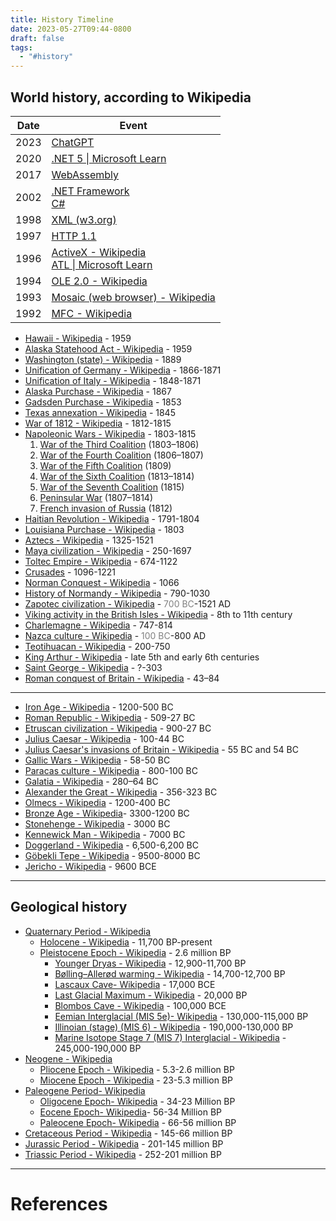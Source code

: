 ```yaml
---
title: History Timeline
date: 2023-05-27T09:44-0800
draft: false
tags:
  - "#history"
---
```

## World history, according to Wikipedia

| Date | Event |
|---|---|
| 2023 | [ChatGPT](https://openai.com/chatgpt) |
| 2020 | [.NET 5 \| Microsoft Learn](https://learn.microsoft.com/en-us/dotnet/core/whats-new/dotnet-5) |
| 2017 | [WebAssembly]([WebAssembly](https://webassembly.org/)) |
| 2002 | [.NET Framework](https://learn.microsoft.com/en-us/dotnet/framework/get-started/overview)<br>[C#](https://learn.microsoft.com/en-us/dotnet/csharp/) |
| 1998 | [XML (w3.org)](https://www.w3.org/XML/) |
| 1997 | [HTTP 1.1](https://en.wikipedia.org/wiki/HTTP) |
| 1996 | [ActiveX - Wikipedia](https://en.wikipedia.org/wiki/ActiveX)<br>[ATL \| Microsoft Learn](https://learn.microsoft.com/en-us/cpp/atl/atl-com-desktop-components?view=msvc-170) |
| 1994 | [OLE 2.0 - Wikipedia](https://en.wikipedia.org/wiki/Object_Linking_and_Embedding#OLE_2.0) |
| 1993 | [Mosaic (web browser) - Wikipedia](https://en.wikipedia.org/wiki/Mosaic_(web_browser)) |
| 1992 | [MFC - Wikipedia](https://en.wikipedia.org/wiki/Microsoft_Foundation_Class_Library) |

- [Hawaii - Wikipedia](https://en.wikipedia.org/wiki/Hawaii) - 1959
- [Alaska Statehood Act - Wikipedia](https://en.wikipedia.org/wiki/Alaska_Statehood_Act) - 1959
- [Washington (state) - Wikipedia](https://en.wikipedia.org/wiki/Washington_(state)) - 1889
- [Unification of Germany - Wikipedia](https://en.wikipedia.org/wiki/Unification_of_Germany) - 1866-1871
- [Unification of Italy - Wikipedia](https://en.wikipedia.org/wiki/Unification_of_Italy) - 1848-1871
- [Alaska Purchase - Wikipedia](https://en.wikipedia.org/wiki/Alaska_Purchase) - 1867
- [Gadsden Purchase - Wikipedia](https://en.wikipedia.org/wiki/Gadsden_Purchase) - 1853
- [Texas annexation - Wikipedia](https://en.wikipedia.org/wiki/Texas_annexation) - 1845
- [War of 1812 - Wikipedia](https://en.wikipedia.org/wiki/War_of_1812) - 1812-1815
- [Napoleonic Wars - Wikipedia](https://en.wikipedia.org/wiki/Napoleonic_Wars) - 1803-1815
    1. [War of the Third Coalition](https://en.wikipedia.org/wiki/War_of_the_Third_Coalition "War of the Third Coalition") (1803–1806)
    2. [War of the Fourth Coalition](https://en.wikipedia.org/wiki/War_of_the_Fourth_Coalition "War of the Fourth Coalition") (1806–1807)
    3. [War of the Fifth Coalition](https://en.wikipedia.org/wiki/War_of_the_Fifth_Coalition "War of the Fifth Coalition") (1809)
    4. [War of the Sixth Coalition](https://en.wikipedia.org/wiki/War_of_the_Sixth_Coalition "War of the Sixth Coalition") (1813–1814)
    5. [War of the Seventh Coalition](https://en.wikipedia.org/wiki/War_of_the_Seventh_Coalition "War of the Seventh Coalition") (1815)
    6. [Peninsular War](https://en.wikipedia.org/wiki/Peninsular_War "Peninsular War") (1807–1814)
    7. [French invasion of Russia](https://en.wikipedia.org/wiki/French_invasion_of_Russia "French invasion of Russia") (1812)
- [Haitian Revolution - Wikipedia](https://en.wikipedia.org/wiki/Haitian_Revolution) - 1791-1804
- [Louisiana Purchase - Wikipedia](https://en.wikipedia.org/wiki/Louisiana_Purchase) - 1803
- [Aztecs - Wikipedia](https://en.wikipedia.org/wiki/Aztecs) - 1325-1521
- [Maya civilization - Wikipedia](https://en.wikipedia.org/wiki/Maya_civilization) - 250-1697
- [Toltec Empire - Wikipedia](https://en.wikipedia.org/wiki/Toltec_Empire) - 674-1122
- [Crusades](/notes/history-timeline/crusades) - 1096-1221
- [Norman Conquest - Wikipedia](https://en.wikipedia.org/wiki/Norman_Conquest) - 1066
- [History of Normandy - Wikipedia](https://en.wikipedia.org/wiki/History_of_Normandy) - 790-1030
- [Zapotec civilization - Wikipedia](https://en.wikipedia.org/wiki/Zapotec_civilization) - <span style="color:gray">700 BC</span>-1521 AD
- [Viking activity in the British Isles - Wikipedia](https://en.wikipedia.org/wiki/Viking_activity_in_the_British_Isles) - 8th to 11th century
- [Charlemagne - Wikipedia](https://en.wikipedia.org/wiki/Charlemagne) - 747-814
- [Nazca culture - Wikipedia](https://en.wikipedia.org/wiki/Nazca_culture) - <span style="color:gray">100 BC</span>-800 AD
- [Teotihuacan - Wikipedia](https://en.wikipedia.org/wiki/Teotihuacan) - 200-750
- [King Arthur - Wikipedia](https://en.wikipedia.org/wiki/King_Arthur) - late 5th and early 6th centuries
- [Saint George - Wikipedia](https://en.wikipedia.org/wiki/Saint_George) - ?-303
- [Roman conquest of Britain - Wikipedia](https://en.wikipedia.org/wiki/Roman_conquest_of_Britain) - 43–84

---

- [Iron Age - Wikipedia](https://en.wikipedia.org/wiki/Iron_Age) - 1200-500 BC
- [Roman Republic - Wikipedia](https://en.wikipedia.org/wiki/Roman_Republic) - 509-27 BC
- [Etruscan civilization - Wikipedia](https://en.wikipedia.org/wiki/Etruscan_civilization) - 900-27 BC
- [Julius Caesar - Wikipedia](https://en.wikipedia.org/wiki/Julius_Caesar) - 100-44 BC
- [Julius Caesar's invasions of Britain - Wikipedia](https://en.wikipedia.org/wiki/Julius_Caesar%27s_invasions_of_Britain) - 55 BC and 54 BC
- [Gallic Wars - Wikipedia](https://en.wikipedia.org/wiki/Gallic_Wars) - 58-50 BC
- [Paracas culture - Wikipedia](https://en.wikipedia.org/wiki/Paracas_culture) - 800-100 BC
- [Galatia - Wikipedia](https://en.wikipedia.org/wiki/Galatia) - 280–64 BC
- [Alexander the Great - Wikipedia](https://en.wikipedia.org/wiki/Alexander_the_Great) - 356-323 BC
- [Olmecs - Wikipedia](https://en.wikipedia.org/wiki/Olmecs) - 1200-400 BC
- [Bronze Age - Wikipedia](https://en.wikipedia.org/wiki/Bronze_Age)- 3300-1200 BC
- [Stonehenge - Wikipedia](https://en.wikipedia.org/wiki/Stonehenge) - 3000 BC
- [Kennewick Man - Wikipedia](https://en.wikipedia.org/wiki/Kennewick_Man) - 7000 BC
- [Doggerland - Wikipedia](https://en.wikipedia.org/wiki/Doggerland) - 6,500-6,200 BC
- [Göbekli Tepe - Wikipedia](https://en.wikipedia.org/wiki/G%C3%B6bekli_Tepe) - 9500-8000 BC
- [Jericho - Wikipedia](https://en.wikipedia.org/wiki/Jericho) - 9600 BCE

---
## Geological history

- [Quaternary Period - Wikipedia](https://en.wikipedia.org/wiki/Quaternary)
    - [Holocene - Wikipedia](https://en.wikipedia.org/wiki/Holocene) - 11,700 BP-present
    - [Pleistocene Epoch - Wikipedia](https://en.wikipedia.org/wiki/Pleistocene) -  2.6 million BP
        - [Younger Dryas - Wikipedia](https://en.wikipedia.org/wiki/Younger_Dryas) - 12,900-11,700 BP
        - [Bølling–Allerød warming - Wikipedia](https://en.wikipedia.org/wiki/B%C3%B8lling%E2%80%93Aller%C3%B8d_warming) - 14,700-12,700 BP
        - [Lascaux Cave- Wikipedia](https://en.wikipedia.org/wiki/Lascaux) - 17,000 BCE
        - [Last Glacial Maximum - Wikipedia](https://en.wikipedia.org/wiki/Last_Glacial_Maximum) - 20,000 BP
        - [Blombos Cave - Wikipedia](https://en.wikipedia.org/wiki/Blombos_Cave) - 100,000 BCE
        - [Eemian Interglacial (MIS 5e)- Wikipedia](https://en.wikipedia.org/wiki/Eemian) - 130,000-115,000 BP
        - [Illinoian (stage) (MIS 6) - Wikipedia](https://en.wikipedia.org/wiki/Illinoian_(stage)) - 190,000-130,000 BP
        - [Marine Isotope Stage 7 (MIS 7) Interglacial - Wikipedia](https://en.wikipedia.org/wiki/Marine_isotope_stages) - 245,000-190,000 BP
- [Neogene - Wikipedia](https://en.wikipedia.org/wiki/Neogene)
    - [Pliocene Epoch - Wikipedia](https://en.wikipedia.org/wiki/Pliocene) - 5.3-2.6 million BP
    - [Miocene Epoch - Wikipedia](https://en.wikipedia.org/wiki/Miocene) - 23-5.3 million BP
- [Paleogene Period- Wikipedia](https://en.wikipedia.org/wiki/Paleogene)
    - [Oligocene Epoch- Wikipedia](https://en.wikipedia.org/wiki/Oligocene) -  34-23 Million BP
    - [Eocene Epoch- Wikipedia](https://en.wikipedia.org/wiki/Eocene)- 56-34 Million BP
    - [Paleocene Epoch- Wikipedia](https://en.wikipedia.org/wiki/Paleocene) - 66-56 million BP
- [Cretaceous Period - Wikipedia](https://en.wikipedia.org/wiki/Cretaceous) - 145-66 million BP
- [Jurassic Period - Wikipedia](https://en.wikipedia.org/wiki/Jurassic) - 201-145 million BP
- [Triassic Period - Wikipedia](https://en.wikipedia.org/wiki/Triassic) - 252-201 million BP

---
# References
